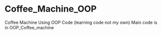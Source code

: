 # Coffee_Machine_OOP
Coffee Machine Using OOP Code (learning code not my own)
Main code is in OOP_Coffee_machine
